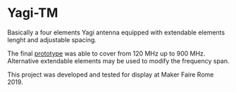 # Yagi-TM

Basically a four elements Yagi antenna equipped with extendable elements lenght and adjustable spacing.

The final [prototype](https://github.com/Qualcuno-TM/Yagi-TM/blob/1d89bb953c14f6a242467b76859ef396d2e98c06/Definitive%20Antenna.stl) was able to cover from 120 MHz up to 900 MHz. <br>
Alternative extendable elements may be used to modify the frequency span.

This project was developed and tested for display at Maker Faire Rome 2019.

